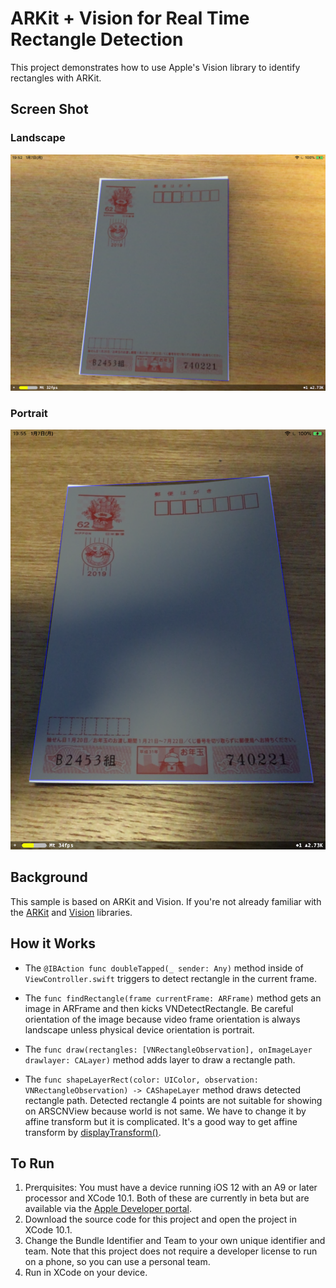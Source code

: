 # ARKit + Vision for Real Time Rectangle Detection

This project demonstrates how to use Apple's Vision library to identify rectangles with ARKit.

## Screen Shot
### Landscape
![LandScape](landscape.png)  
### Portrait
![Portrait](portrait.png)  

## Background
This sample is based on ARKit and Vision.
If you're not already familiar with the [ARKit](https://developer.apple.com/documentation/arkit/understanding_augmented_reality) and [Vision](https://developer.apple.com/documentation/vision) libraries.

## How it Works
- The `@IBAction func doubleTapped(_ sender: Any)` method inside of `ViewController.swift` triggers to detect rectangle in the current frame.

- The `func findRectangle(frame currentFrame: ARFrame)` method gets an image in ARFrame and then kicks VNDetectRectangle. Be careful orientation of the image because video frame orientation is always landscape unless physical device orientation is portrait.

- The `func draw(rectangles: [VNRectangleObservation], onImageLayer drawlayer: CALayer)` method adds layer to draw a rectangle path.

- The `func shapeLayerRect(color: UIColor, observation: VNRectangleObservation) -> CAShapeLayer` method draws detected rectangle path. Detected rectangle 4 points are not suitable for showing on ARSCNView because world is not same. We have to change it by affine transform but it is complicated. It's a good way to get affine transform by [displayTransform()](https://developer.apple.com/documentation/arkit/arframe/2923543-displaytransform). 

## To Run
1. Prerquisites: You must have a device running iOS 12 with an A9 or later processor and XCode 10.1. Both of these are currently in beta but are available via the [Apple Developer portal](https://developer.apple.com/download/).
2. Download the source code for this project and open the project in XCode 10.1.
3. Change the Bundle Identifier and Team to your own unique identifier and team. Note that this project does not require a developer license to run on a phone, so you can use a personal team.
4. Run in XCode on your device.
